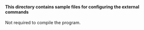 #### This directory contains sample files for configuring the external commands
Not required to compile the program.
